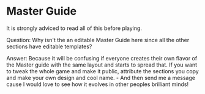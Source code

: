 # Master Guide

It is strongly adviced to read all of this before playing.

Question: Why isn't the an editable Master Guide here since all the other sections have editable templates?

Answer: Because it will be confusing if everyone creates their own flavor of the Master guide with the same layout and starts to spread that. If you want to tweak the whole game and make it public, attribute the sections you copy and make your own design and cool name. - And then send me a message cause I would love to see how it evolves in other peoples brilliant minds!
